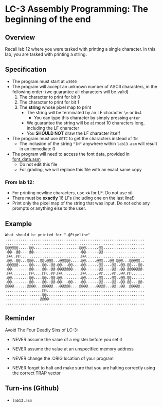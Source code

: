 # LC-3 Assembly Programming: The beginning of the end
## Overview
Recall lab 12 where you were tasked with printing a single character. In this lab, you are tasked with printing a string.

## Specification
- The program must start at `x3000`
- The program will accept an unknown number of ASCII characters, in the following order: (we guarantee all characters will be valid)
    1. The character to print for bit 0
    2. The character to print for bit 1
    3. The **string** whose pixel map to print
        - The string will be terminated by an LF character `\n` or `0xA`
            - You can type this character by simply pressing `enter`
        - We guarantee the string will be at most 10 characters long, including the LF character
        - You **SHOULD NOT** draw the LF character itself
- The program must use `GETC` to get the characters instead of `IN`
    - The inclusion of the string `"IN"` anywhere within `lab13.asm` will result in an immediate 0
- The program will need to access the font data, provided in [font_data.asm](font_data.asm)
    - Do not edit this file
    - For grading, we will replace this file with an exact same copy

### From lab 12:
- For printing newline characters, use `xA` for LF. Do not use `xD`.
- There must be **exactly** 16 LFs (including one on the last line!)
- Print only the pixel map of the string that was input. Do not echo any prompts or anything else to the user.

## Example
```
What should be printed for ".@Pipeline"
................................................................
................................................................
@@@@@@.....@@.....................@@@......@@...................
.@@..@@....@@......................@@......@@...................
.@@..@@............................@@...........................
.@@..@@...@@@...@@.@@@...@@@@@.....@@.....@@@...@@.@@@...@@@@@..
.@@@@@.....@@....@@..@@.@@...@@....@@......@@....@@..@@.@@...@@.
.@@........@@....@@..@@.@@@@@@@....@@......@@....@@..@@.@@@@@@@.
.@@........@@....@@..@@.@@.........@@......@@....@@..@@.@@......
.@@........@@....@@..@@.@@.........@@......@@....@@..@@.@@......
.@@........@@....@@..@@.@@...@@....@@......@@....@@..@@.@@...@@.
@@@@......@@@@...@@@@@...@@@@@....@@@@....@@@@...@@..@@..@@@@@..
.................@@.............................................
.................@@.............................................
................@@@@............................................
................................................................

```

## Reminder
Avoid The Four Deadly Sins of LC-3:

- NEVER assume the value of a register before you set it

- NEVER assume the value at an unspecified memory address

- NEVER change the .ORIG location of your program

- NEVER forget to halt and make sure that you are halting correctly using the correct TRAP vector

## Turn-ins (Github)
- `lab13.asm`
